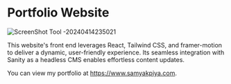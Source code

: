 # Portfolio Website

![ScreenShot Tool -20240414235021](https://github.com/samyakpiya/portfolio/assets/76403666/ae1ec6fb-ae5f-4aa1-8570-40100d18b522)

This website's front end leverages React, Tailwind CSS, and framer-motion to deliver a dynamic, user-friendly experience. Its seamless integration with Sanity as a headless CMS enables effortless content updates.

You can view my portfolio at https://www.samyakpiya.com.
